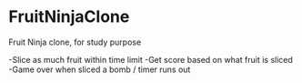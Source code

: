 # FruitNinjaClone
Fruit Ninja clone, for study purpose

-Slice as much fruit within time limit 
-Get score based on what fruit is sliced
-Game over when sliced a bomb / timer runs out

